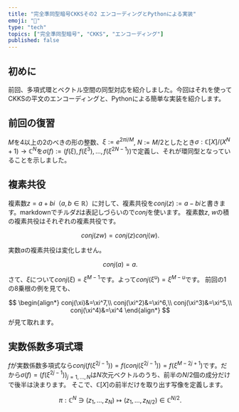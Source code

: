 ```yaml
---
title: "完全準同型暗号CKKSその2 エンコーディングとPythonによる実装"
emoji: "🧮"
type: "tech"
topics: ["完全準同型暗号", "CKKS", "エンコーディング"]
published: false
---
```

## 初めに
前回、多項式環とベクトル空間の同型対応を紹介しました。今回はそれを使ってCKKSの平文のエンコーディングと、Pythonによる簡単な実装を紹介します。

## 前回の復習
$M$を4以上の2のべきの形の整数、$\xi:=e^{2\pi i/M}$, $N:=M/2$としたとき$σ:ℂ[X]/(X^N+1) \rightarrow  ℂ^N$を$σ(f):=(f(\xi), f(\xi^3), \dots, f(\xi^{2N-1}))$で定義し、それが環同型となっていることを示しました。

## 複素共役
複素数$z=a+bi$（$a,b \in ℝ）$に対して、複素共役を$conj(z):=a-bi$と書きます。markdownでチルダ$\tilde{z}$は表記しづらいので$conj$を使います。
複素数$z$, $w$の積の複素共役はそれぞれの複素共役です。

$$conj(zw)=conj(z)conj(w).$$

実数$a$の複素共役は変化しません。

$$conj(a)=a.$$

さて、$\xi$について$conj(\xi)=\xi^{M-1}$です。よって$conj(\xi^u)=\xi^{M-u}$です。
前回の1の8乗根の例を見ても、

$$
\begin{align*}
conj(\xi)&=\xi^7,\\
conj(\xi^2)&=\xi^6,\\
conj(\xi^3)&=\xi^5,\\
conj(\xi^4)&=\xi^4
\end{align*}
$$
が見て取れます。

## 実数係数多項式環
$f$が実数係数多項式なら$conj(f(\xi^{2j-1}))=f(conj(\xi^{2j-1}))=f(\xi^{M-2j+1})$です。だから$σ(f)=(f(\xi^{2j-1}))_{j=1,\dots,N}$は$N$次元ベクトルのうち、前半の$N/2$個の成分だけで後半は決まります。
そこで、$ℂ[X]$の前半だけを取り出す写像を定義します。

$$
π:  ℂ^N \ni (z_1, \dots, z_N) \mapsto (z_1, \dots, z_{N/2}) \in ℂ^{N/2}.
$$
